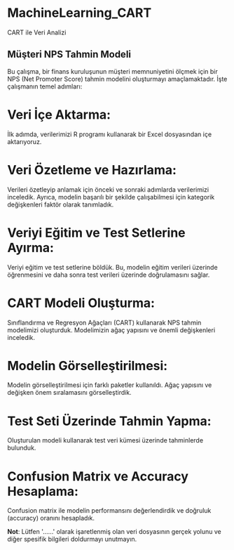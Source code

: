 # MachineLearning_CART
CART ile Veri Analizi
## Müşteri NPS Tahmin Modeli ##

Bu çalışma, bir finans kuruluşunun müşteri memnuniyetini ölçmek için bir NPS (Net Promoter Score) tahmin modelini oluşturmayı amaçlamaktadır. İşte çalışmanın temel adımları:

# Veri İçe Aktarma:
 İlk adımda, verilerimizi R programı kullanarak bir Excel dosyasından içe aktarıyoruz.

# Veri Özetleme ve Hazırlama: 
Verileri özetleyip anlamak için önceki ve sonraki adımlarda verilerimizi inceledik. Ayrıca, modelin başarılı bir şekilde çalışabilmesi için kategorik değişkenleri faktör olarak tanımladık.

# Veriyi Eğitim ve Test Setlerine Ayırma: 
 Veriyi eğitim ve test setlerine böldük. Bu, modelin eğitim verileri üzerinde öğrenmesini ve daha sonra test verileri üzerinde doğrulamasını sağlar.

# CART Modeli Oluşturma: 
 Sınıflandırma ve Regresyon Ağaçları (CART) kullanarak NPS tahmin modelimizi oluşturduk. Modelimizin ağaç yapısını ve önemli değişkenleri inceledik.

# Modelin Görselleştirilmesi: 
Modelin görselleştirilmesi için farklı paketler kullanıldı. Ağaç yapısını ve değişken önem sıralamasını görselleştirdik.

# Test Seti Üzerinde Tahmin Yapma: 
Oluşturulan modeli kullanarak test veri kümesi üzerinde tahminlerde bulunduk.

# Confusion Matrix ve Accuracy Hesaplama: 
Confusion matrix ile modelin performansını değerlendirdik ve doğruluk (accuracy) oranını hesapladık.

**Not**: Lütfen '......' olarak işaretlenmiş olan veri dosyasının gerçek yolunu ve diğer spesifik bilgileri doldurmayı unutmayın.
